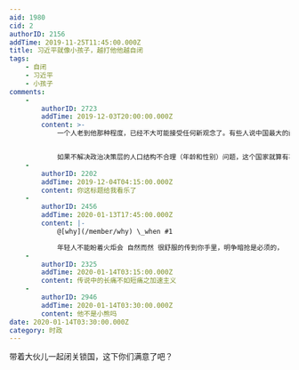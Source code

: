 ```yaml
---
aid: 1980
cid: 2
authorID: 2156
addTime: 2019-11-25T11:45:00.000Z
title: 习近平就像小孩子，越打他他越自闭
tags:
    - 自闭
    - 习近平
    - 小孩子
comments:
    -
        authorID: 2723
        addTime: 2019-12-03T20:00:00.000Z
        content: >-
            一个人老到他那种程度，已经不大可能接受任何新观念了。有些人说中国最大的问题是人口结构不合理，老年人太多，年轻人太少。其实中国真正的问题是政治高层的人口结构不合理，掌握国家大权的尽是些六七十岁的糟老头子，他们的肉体已经大半截入了黄土，而他们那些还停留在中世纪的观念早就该被埋进黄土里了。


            如果不解决政治决策层的人口结构不合理（年龄和性别）问题，这个国家就算有再多的年轻人，也没用。因为这些糟老头子会窒息年轻人的活力，逼迫中国年轻人像香港的年轻人那样，为了维护最基本的权利和自由而抗争。
    -
        authorID: 2202
        addTime: 2019-12-04T04:15:00.000Z
        content: 你这标题给我看乐了
    -
        authorID: 2456
        addTime: 2020-01-13T17:45:00.000Z
        content: |-
            @[why](/member/why) \_when #1

            年轻人不能盼着火炬会 自然而然 很舒服的传到你手里，明争暗抢是必须的，
    -
        authorID: 2325
        addTime: 2020-01-14T03:15:00.000Z
        content: 传说中的长痛不如短痛之加速主义
    -
        authorID: 2946
        addTime: 2020-01-14T03:30:00.000Z
        content: 他不是小熊吗
date: 2020-01-14T03:30:00.000Z
category: 时政
---
```


带着大伙儿一起闭关锁国，这下你们满意了吧？
